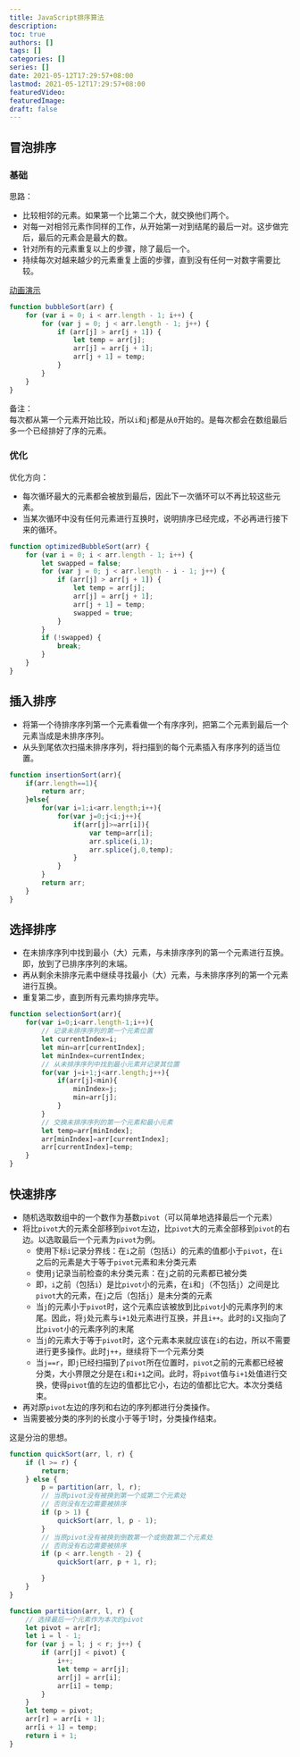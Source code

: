```yaml
---
title: JavaScript排序算法
description:
toc: true
authors: []
tags: []
categories: []
series: []
date: 2021-05-12T17:29:57+08:00
lastmod: 2021-05-12T17:29:57+08:00
featuredVideo:
featuredImage:
draft: false
---
```


## 冒泡排序

### 基础

思路：
- 比较相邻的元素。如果第一个比第二个大，就交换他们两个。
- 对每一对相邻元素作同样的工作，从开始第一对到结尾的最后一对。这步做完后，最后的元素会是最大的数。
- 针对所有的元素重复以上的步骤，除了最后一个。
- 持续每次对越来越少的元素重复上面的步骤，直到没有任何一对数字需要比较。

[动画演示](https://github.com/MisterBooo/Article#12-%E5%8A%A8%E7%94%BB%E6%BC%94%E7%A4%BA)

```js
function bubbleSort(arr) {
    for (var i = 0; i < arr.length - 1; i++) {
        for (var j = 0; j < arr.length - 1; j++) {
            if (arr[j] > arr[j + 1]) {
                let temp = arr[j];
                arr[j] = arr[j + 1];
                arr[j + 1] = temp;
            }
        }
    }
}
```
备注：  
每次都从第一个元素开始比较，所以`i`和`j`都是从`0`开始的。是每次都会在数组最后多一个已经排好了序的元素。  

### 优化

优化方向：
- 每次循环最大的元素都会被放到最后，因此下一次循环可以不再比较这些元素。
- 当某次循环中没有任何元素进行互换时，说明排序已经完成，不必再进行接下来的循环。

```js
function optimizedBubbleSort(arr) {
    for (var i = 0; i < arr.length - 1; i++) {
        let swapped = false;
        for (var j = 0; j < arr.length - i - 1; j++) {
            if (arr[j] > arr[j + 1]) {
                let temp = arr[j];
                arr[j] = arr[j + 1];
                arr[j + 1] = temp;
                swapped = true;
            }
        }
        if (!swapped) {
            break;
        }
    }
}
```

## 插入排序

- 将第一个待排序序列第一个元素看做一个有序序列，把第二个元素到最后一个元素当成是未排序序列。  
- 从头到尾依次扫描未排序序列，将扫描到的每个元素插入有序序列的适当位置。  

```js
function insertionSort(arr){
    if(arr.length==1){
        return arr;
    }else{
        for(var i=1;i<arr.length;i++){
            for(var j=0;j<i;j++){
                if(arr[j]>=arr[i]){
                    var temp=arr[i];
                    arr.splice(i,1);
                    arr.splice(j,0,temp);
                }
            }
        }   
        return arr;
    }
}
```

## 选择排序

- 在未排序序列中找到最小（大）元素，与未排序序列的第一个元素进行互换。即，放到了已排序序列的末端。
- 再从剩余未排序元素中继续寻找最小（大）元素，与未排序序列的第一个元素进行互换。
- 重复第二步，直到所有元素均排序完毕。

```js
function selectionSort(arr){
    for(var i=0;i<arr.length-1;i++){
        // 记录未排序序列的第一个元素位置
        let currentIndex=i;
        let min=arr[currentIndex];
        let minIndex=currentIndex;
        // 从未排序序列中找到最小元素并记录其位置
        for(var j=i+1;j<arr.length;j++){
            if(arr[j]<min){
                minIndex=j;
                min=arr[j];
            }
        }
        // 交换未排序序列的第一个元素和最小元素
        let temp=arr[minIndex];
        arr[minIndex]=arr[currentIndex];
        arr[currentIndex]=temp;
    }
}
```

## 快速排序

- 随机选取数组中的一个数作为基数`pivot`（可以简单地选择最后一个元素）
- 将比`pivot`大的元素全部移到`pivot`左边，比`pivot`大的元素全部移到`pivot`的右边。以选取最后一个元素为`pivot`为例。
    - 使用下标`i`记录分界线：在`i`之前（包括`i`）的元素的值都小于`pivot`，在`i`之后的元素是大于等于`pivot`元素和未分类元素
    - 使用`j`记录当前检查的未分类元素：在`j`之前的元素都已被分类
    - 即，`i`之前（包括`i`）是比`pivot`小的元素，在`i`和`j`（不包括`j`）之间是比`pivot`大的元素，在`j`之后（包括`j`）是未分类的元素
    - 当`j`的元素小于`pivot`时，这个元素应该被放到比`pivot`小的元素序列的末尾。因此，将`j`处元素与`i+1`处元素进行互换，并且`i++`。此时的`i`又指向了比`pivot`小的元素序列的末尾
    - 当`j`的元素大于等于`pivot`时，这个元素本来就应该在`i`的右边，所以不需要进行更多操作。此时`j++`，继续将下一个元素分类
    - 当`j==r`，即`j`已经扫描到了`pivot`所在位置时，`pivot`之前的元素都已经被分类，大小界限之分是在`i`和`i+1`之间。此时，将`pivot`值与`i+1`处值进行交换，使得`pivot`值的左边的值都比它小，右边的值都比它大。本次分类结束。
- 再对原`pivot`左边的序列和右边的序列都进行分类操作。
- 当需要被分类的序列的长度小于等于1时，分类操作结束。

这是分治的思想。

```js
function quickSort(arr, l, r) {
    if (l >= r) {
        return;
    } else {
        p = partition(arr, l, r);
        // 当原pivot没有被换到第一个或第二个元素处
        // 否则没有左边需要被排序
        if (p > 1) {
            quickSort(arr, l, p - 1);
        }
        // 当原pivot没有被换到倒数第一个或倒数第二个元素处
        // 否则没有右边需要被排序
        if (p < arr.length - 2) {
            quickSort(arr, p + 1, r);

        }
    }
}

function partition(arr, l, r) {
    // 选择最后一个元素作为本次的pivot
    let pivot = arr[r];
    let i = l - 1;
    for (var j = l; j < r; j++) {
        if (arr[j] < pivot) {
            i++;
            let temp = arr[j];
            arr[j] = arr[i];
            arr[i] = temp;
        }
    }
    let temp = pivot;
    arr[r] = arr[i + 1];
    arr[i + 1] = temp;
    return i + 1;
}
```